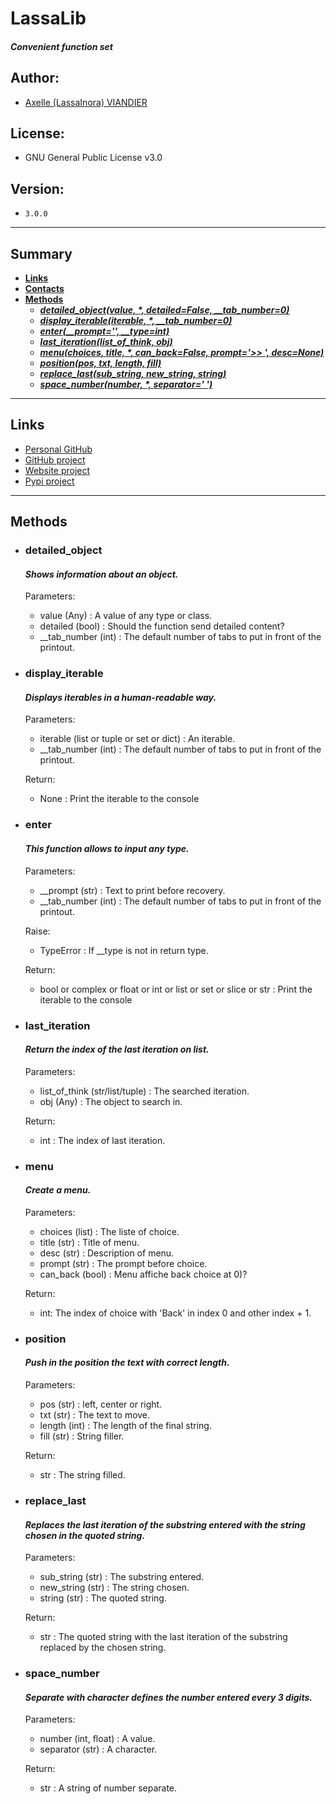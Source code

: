 # LassaLib

#### _Convenient function set_

Author:
-------
- [Axelle (LassaInora) VIANDIER](mailto:axelleviandier@lassainora.fr)

License:
--------
- GNU General Public License v3.0

Version:
--------
- `3.0.0`

--------
## Summary

- **[Links](#links)**
- **[Contacts](#contacts)**
- **[Methods](#methods)**
  - ***[detailed_object(value, *, detailed=False, __tab_number=0)](#detailed_object)***
  - ***[display_iterable(iterable, *, __tab_number=0)](#display_iterable)***
  - ***[enter(__prompt='', __type=int)](#enter)***
  - ***[last_iteration(list_of_think, obj)](#last_iteration)***
  - ***[menu(choices, title, *, can_back=False, prompt='>> ', desc=None)](#menu)***
  - ***[position(pos, txt, length, fill)](#position)***
  - ***[replace_last(sub_string, new_string, string)](#replace_last)***
  - ***[space_number(number, *, separator=' ')](#space_number)***
--------

## Links

- [Personal GitHub](https://github.com/LassaInora)
- [GitHub project](https://github.com/LassaInora/LassaLib)
- [Website project](https://lassainora.fr/projets/librairies/LassaLib)
- [Pypi project](https://pypi.org/project/LassaLib/)

--------
## Methods

- ### detailed_object
  #### _Shows information about an object._

  Parameters:
  - value (Any) : A value of any type or class.
  - detailed (bool) : Should the function send detailed content?
  - __tab_number (int) : The default number of tabs to put in front of the printout.

- ### display_iterable
  #### _Displays iterables in a human-readable way._

  Parameters:
  - iterable (list or tuple or set or dict) : An iterable.
  - __tab_number (int) : The default number of tabs to put in front of the printout.

  Return:
  - None : Print the iterable to the console

- ### enter
  #### _This function allows to input any type._

  Parameters:
  - __prompt (str) : Text to print before recovery.
  - __tab_number (int) : The default number of tabs to put in front of the printout.

  Raise:
  - TypeError : If __type is not in return type.

  Return:
  - bool or complex or float or int or list or set or slice or str : Print the iterable to the console

- ### last_iteration
  #### _Return the index of the last iteration on list._

  Parameters:
  - list_of_think (str/list/tuple) : The searched iteration.
  - obj (Any) : The object to search in.

  Return:
  - int : The index of last iteration.

- ### menu
  #### _Create a menu._

  Parameters:
  - choices (list) : The liste of choice.
  - title (str) : Title of menu.
  - desc (str) : Description of menu.
  - prompt (str) : The prompt before choice.
  - can_back (bool) : Menu affiche back choice at 0)?

  Return:
  - int: The index of choice with 'Back' in index 0 and other index + 1.

- ### position
  #### _Push in the position the text with correct length._

  Parameters:
  - pos (str) : left, center or right.
  - txt (str) : The text to move.
  - length (int) : The length of the final string.
  - fill (str) : String filler.

  Return:
  - str : The string filled.

- ### replace_last
  #### _Replaces the last iteration of the substring entered with the string chosen in the quoted string._

  Parameters:
  - sub_string (str) : The substring entered.
  - new_string (str) : The string chosen.
  - string (str) : The quoted string.

  Return:
  - str : The quoted string with the last iteration of the substring replaced by the chosen string.

- ### space_number
  #### _Separate with character defines the number entered every 3 digits._

  Parameters:
  - number (int, float) : A value.
  - separator (str) : A character.

  Return:
  - str : A string of number separate.
